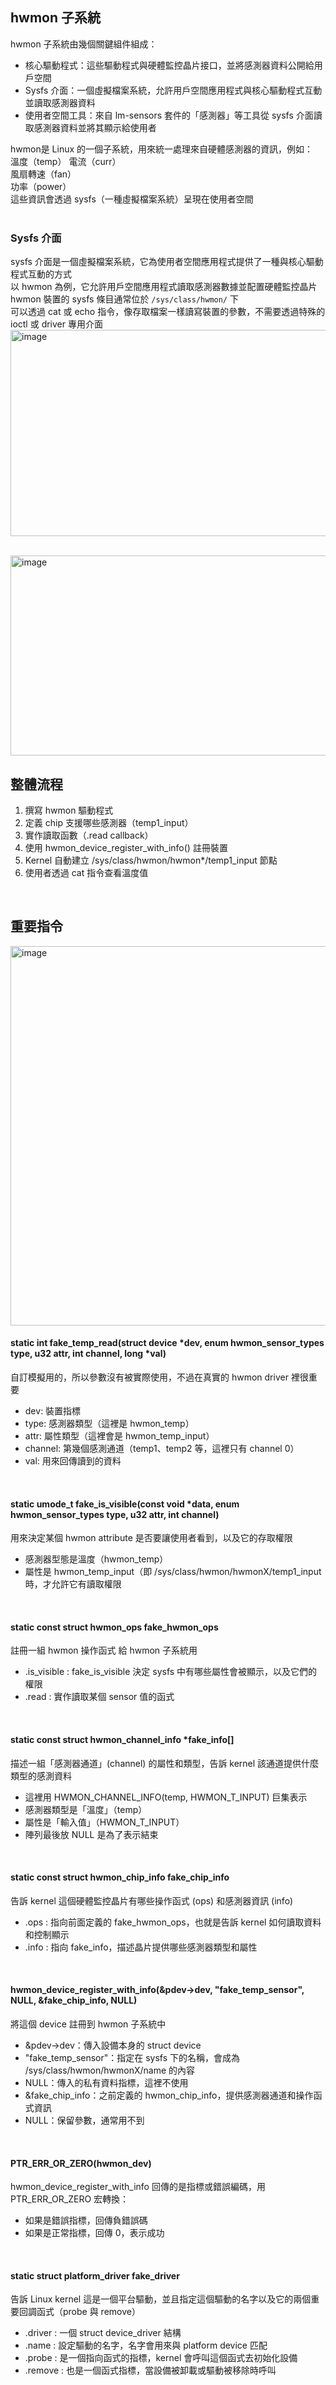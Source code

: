 ## hwmon 子系統
hwmon 子系統由幾個關鍵組件組成： 
- 核心驅動程式：這些驅動程式與硬體監控晶片接口，並將感測器資料公開給用戶空間  
- Sysfs 介面：一個虛擬檔案系統，允許用戶空間應用程式與核心驅動程式互動並讀取感測器資料  
- 使用者空間工具：來自 lm-sensors 套件的「感測器」等工具從 sysfs 介面讀取感測器資料並將其顯示給使用者

hwmon是 Linux 的一個子系統，用來統一處理來自硬體感測器的資訊，例如：  
溫度（temp） 
電流（curr）  
風扇轉速（fan）   
功率（power）  
這些資訊會透過 sysfs（一種虛擬檔案系統）呈現在使用者空間  
<br>

### Sysfs 介面
sysfs 介面是一個虛擬檔案系統，它為使用者空間應用程式提供了一種與核心驅動程式互動的方式  
以 hwmon 為例，它允許用戶空間應用程式讀取感測器數據並配置硬體監控晶片  
hwmon 裝置的 sysfs 條目通常位於 `/sys/class/hwmon/` 下  
可以透過 cat 或 echo 指令，像存取檔案一樣讀寫裝置的參數，不需要透過特殊的 ioctl 或 driver 專用介面  
<img width="563" height="330" alt="image" src="https://github.com/user-attachments/assets/adc4e1fd-54f0-4903-b964-fa97806691f6" />  
<br>

<img width="861" height="320" alt="image" src="https://github.com/user-attachments/assets/4ffa1a3d-8550-47d6-b0d3-267cdb1f223b" />  

## 整體流程  
1. 撰寫 hwmon 驅動程式
2. 定義 chip 支援哪些感測器（temp1_input）
3. 實作讀取函數（.read callback）
4. 使用 hwmon_device_register_with_info() 註冊裝置
5. Kernel 自動建立 /sys/class/hwmon/hwmon*/temp1_input 節點
6. 使用者透過 cat 指令查看溫度值
<br>

## 重要指令   
<img width="653" height="607" alt="image" src="https://github.com/user-attachments/assets/e6d8b810-f9b8-4921-a52c-4ad5f569c36e" />  
<br>

#### static int fake_temp_read(struct device *dev, enum hwmon_sensor_types type, u32 attr, int channel, long *val)  
自訂模擬用的，所以參數沒有被實際使用，不過在真實的 hwmon driver 裡很重要
   - dev: 裝置指標
   - type: 感測器類型（這裡是 hwmon_temp）
   - attr: 屬性類型（這裡會是 hwmon_temp_input）
   - channel: 第幾個感測通道（temp1、temp2 等，這裡只有 channel 0）
   - val: 用來回傳讀到的資料
<br>

#### static umode_t fake_is_visible(const void *data, enum hwmon_sensor_types type, u32 attr, int channel)  
用來決定某個 hwmon attribute 是否要讓使用者看到，以及它的存取權限  
  - 感測器型態是溫度（hwmon_temp）
  - 屬性是 hwmon_temp_input（即 /sys/class/hwmon/hwmonX/temp1_input時，才允許它有讀取權限
<br>

#### static const struct hwmon_ops fake_hwmon_ops  
註冊一組 hwmon 操作函式 給 hwmon 子系統用  
  - .is_visible : fake_is_visible 決定 sysfs 中有哪些屬性會被顯示，以及它們的權限  
  - .read : 實作讀取某個 sensor 值的函式
<br>

#### static const struct hwmon_channel_info *fake_info[] 
描述一組「感測器通道」(channel) 的屬性和類型，告訴 kernel 該通道提供什麼類型的感測資料
  - 這裡用 HWMON_CHANNEL_INFO(temp, HWMON_T_INPUT) 巨集表示
  - 感測器類型是「溫度」（temp）
  - 屬性是「輸入值」（HWMON_T_INPUT）
  - 陣列最後放 NULL 是為了表示結束
<br>

#### static const struct hwmon_chip_info fake_chip_info  
告訴 kernel 這個硬體監控晶片有哪些操作函式 (ops) 和感測器資訊 (info)
  - .ops : 指向前面定義的 fake_hwmon_ops，也就是告訴 kernel 如何讀取資料和控制顯示
  - .info : 指向 fake_info，描述晶片提供哪些感測器類型和屬性
<br>

#### hwmon_device_register_with_info(&pdev->dev, "fake_temp_sensor", NULL, &fake_chip_info, NULL)  
將這個 device 註冊到 hwmon 子系統中
  - &pdev->dev：傳入設備本身的 struct device
  - "fake_temp_sensor"：指定在 sysfs 下的名稱，會成為 /sys/class/hwmon/hwmonX/name 的內容
  - NULL：傳入的私有資料指標，這裡不使用
  - &fake_chip_info：之前定義的 hwmon_chip_info，提供感測器通道和操作函式資訊
  - NULL：保留參數，通常用不到
<br>

#### PTR_ERR_OR_ZERO(hwmon_dev)  
hwmon_device_register_with_info 回傳的是指標或錯誤編碼，用 PTR_ERR_OR_ZERO 宏轉換：
  - 如果是錯誤指標，回傳負錯誤碼
  - 如果是正常指標，回傳 0，表示成功
<br>

#### static struct platform_driver fake_driver
告訴 Linux kernel 這是一個平台驅動，並且指定這個驅動的名字以及它的兩個重要回調函式（probe 與 remove）  
  - .driver : 一個 struct device_driver 結構
  - .name : 設定驅動的名字，名字會用來與 platform device 匹配
  - .probe : 是一個指向函式的指標，kernel 會呼叫這個函式去初始化設備
  - .remove :  也是一個函式指標，當設備被卸載或驅動被移除時呼叫






























































